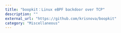 ```yaml
---
title: "boopkit：Linux eBPF backdoor over TCP"
description: ""
external_url: "https://github.com/krisnova/boopkit"
category: "Miscellaneous"
---
```

